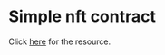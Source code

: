 <h1>Simple nft contract</h1>

<p>
  Click <a href="https://www.youtube.com/watch?v=8WPzUbJyoNg">here</a> for the
  resource.
</p>
